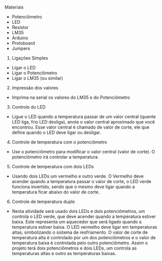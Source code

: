Materiais
- Potenciômetro
- LED
- Resistor
- LM35
- Arduino
- Protoboard
- Jumpers
 
1. Ligações Simples
- Ligar o LED
- Ligar o Potenciômetro
- Ligar o LM35 (ou similar)
 
2. Impressão dos valores
- Imprima na serial os valores do LM35 e do Potenciômetro
 
3. Controle do LED
- Ligue o LED quando a temperatura passar de um valor central (quente LED liga, frio LED desliga), anote o valor central aproximado que você encontrou. Esse valor central é chamado de valor de corte, ele que define quando o LED deve ligar ou desligar.
 
4. Controle de temperatura com o potenciômetro
- Use o potenciômetro para modificar o valor central (valor de corte). O potenciômetro irá controlar a temperatura.
 
5. Controle de temperatura com dois LEDs
- Usando dois LEDs um vermelho e outro verde. O Vermelho deve acender quando a temperatura passar o valor de corte, o LED verde funciona invertido, sendo que o mesmo deve ligar quando a temperatura ficar abaixo do valor de corte.
 
6. Controle de temperatura duplo
- Nesta atividade será usado dois LEDs e dois potenciômetros, um controla o LED verde, que deve acender quando a temperatura estiver baixa. Este representa um aquecedor que será ligado quando a temperatura estiver baixa. O LED vermelho deve ligar em temperaturas altas, simbolizando o sistema de resfriamento. O valor de corte de temperatura alta é controlado por um dos potenciômetros e o valor de temperatura baixa é controlada pelo outro potenciômetro. Assim o projeto terá dois potenciômetros e dois LEDs, um controla as temperaturas altas e outro as temperaturas baixas.
